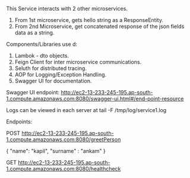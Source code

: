 This Service interacts with 2 other microservices.
1. From 1st microservice, gets hello string as a ResponseEntity.
2. From 2nd Microservice, get concatenated response of the json fields data as a string.

Components/Libraries use    d:

1. Lambok - dto objects.
2. Feign Client for inter microservice communications.
3. Seluth for distributed tracing.
4. AOP for Logging/Exception Handling.
5. Swagger UI for documentation.



Swagger UI endpoint:
http://ec2-13-233-245-195.ap-south-1.compute.amazonaws.com:8080/swagger-ui.html#/end-point-resource

Logs can be viewed in each server at
tail -F /tmp/log/service1.log


Endpoints:

POST http://ec2-13-233-245-195.ap-south-1.compute.amazonaws.com:8080/greetPerson

{
    "name": "kapil",
    "surname" : "ankam"
}

GET http://ec2-13-233-245-195.ap-south-1.compute.amazonaws.com:8080/healthcheck

